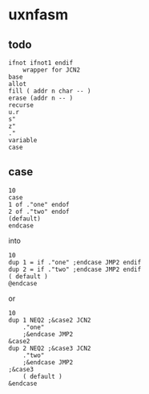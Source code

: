 # uxnfasm

## todo

    ifnot ifnot1 endif
        wrapper for JCN2
    base
    allot
    fill ( addr n char -- )
    erase (addr n -- )
    recurse
    u.r
    s"
    z"
    ."
    variable
    case

## case

    10
    case
    1 of ."one" endof
    2 of ."two" endof
    (default)
    endcase


into

    10
    dup 1 = if ."one" ;endcase JMP2 endif
    dup 2 = if ."two" ;endcase JMP2 endif
    ( default )
    @endcase

or

    10
    dup 1 NEQ2 ;&case2 JCN2
        ."one"
        ;&endcase JMP2
    &case2
    dup 2 NEQ2 ;&case3 JCN2
        ."two"
        ;&endcase JMP2
    ;&case3
        ( default )
    &endcase

